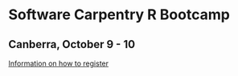 
# Software Carpentry R Bootcamp
## Canberra, October 9 - 10


[Information on how to register](http://australianbioinformatics.net/software-carpentry-r-bootcamp)

